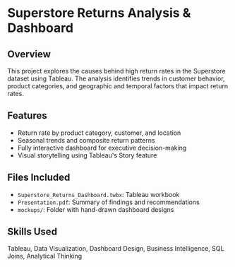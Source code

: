 # Superstore Returns Analysis & Dashboard

## Overview  
This project explores the causes behind high return rates in the Superstore dataset using Tableau. The analysis identifies trends in customer behavior, product categories, and geographic and temporal factors that impact return rates.

## Features  
- Return rate by product category, customer, and location  
- Seasonal trends and composite return patterns  
- Fully interactive dashboard for executive decision-making  
- Visual storytelling using Tableau's Story feature

## Files Included  
- `Superstore_Returns_Dashboard.twbx`: Tableau workbook  
- `Presentation.pdf`: Summary of findings and recommendations  
- `mockups/`: Folder with hand-drawn dashboard designs

## Skills Used  
Tableau, Data Visualization, Dashboard Design, Business Intelligence, SQL Joins, Analytical Thinking
